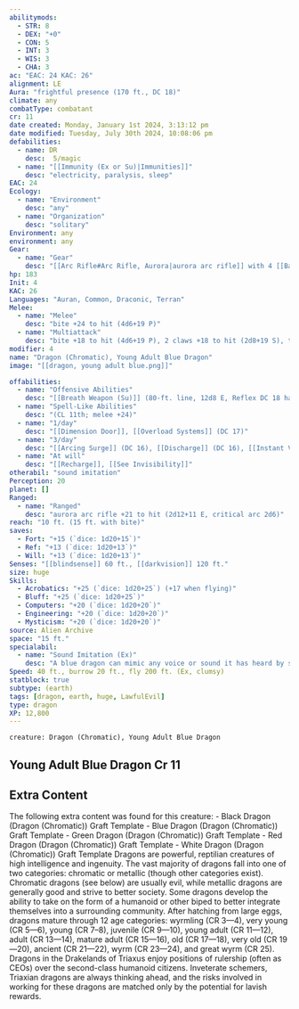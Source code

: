 ```yaml
---
abilitymods:
  - STR: 8
  - DEX: "+0"
  - CON: 5
  - INT: 3
  - WIS: 3
  - CHA: 3 
ac: "EAC: 24 KAC: 26" 
alignment: LE
Aura: "frightful presence (170 ft., DC 18)"
climate: any
combatType: combatant
cr: 11
date created: Monday, January 1st 2024, 3:13:12 pm
date modified: Tuesday, July 30th 2024, 10:08:06 pm
defabilities:
  - name: DR
    desc:  5/magic
  - name: "[[Immunity (Ex or Su)|Immunities]]"
    desc: "electricity, paralysis, sleep"
EAC: 24
Ecology:
  - name: "Environment"
    desc: "any"
  - name: "Organization"
    desc: "solitary"
Environment: any
environment: any
Gear:
  - name: "Gear"
    desc: "[[Arc Rifle#Arc Rifle, Aurora|aurora arc rifle]] with 4 [[Battery#Battery, High-capacity|High Capacity Batteries]] (40 charges each)"
hp: 183
Init: 4
KAC: 26
Languages: "Auran, Common, Draconic, Terran"
Melee:
  - name: "Melee"
    desc: "bite +24 to hit (4d6+19 P)"
  - name: "Multiattack"
    desc: "bite +18 to hit (4d6+19 P), 2 claws +18 to hit (2d8+19 S), tail slap +18 to hit (2d6+19 B)"
modifier: 4
name: "Dragon (Chromatic), Young Adult Blue Dragon"
image: "[[dragon, young adult blue.png]]"

offabilities:
  - name: "Offensive Abilities"
    desc: "[[Breath Weapon (Su)]] (80-ft. line, 12d8 E, Reflex DC 18 half, usable every 1d4 rounds), [[Crush (Ex)]] (4d6+19 B)"
  - name: "Spell-Like Abilities"
    desc: "(CL 11th; melee +24)"
  - name: "1/day"
    desc: "[[Dimension Door]], [[Overload Systems]] (DC 17)"
  - name: "3/day"
    desc: "[[Arcing Surge]] (DC 16), [[Discharge]] (DC 16), [[Instant Virus]] (DC 16), [[Tongues]]"
  - name: "At will"
    desc: "[[Recharge]], [[See Invisibility]]"
otherabil: "sound imitation"
Perception: 20
planet: []
Ranged:
  - name: "Ranged"
    desc: "aurora arc rifle +21 to hit (2d12+11 E, critical arc 2d6)"
reach: "10 ft. (15 ft. with bite)"
saves:
  - Fort: "+15 (`dice: 1d20+15`)"
  - Ref: "+13 (`dice: 1d20+13`)"
  - Will: "+13 (`dice: 1d20+13`)" 
Senses: "[[blindsense]] 60 ft., [[darkvision]] 120 ft."
size: huge
Skills:
  - Acrobatics: "+25 (`dice: 1d20+25`) (+17 when flying)"
  - Bluff: "+25 (`dice: 1d20+25`)"
  - Computers: "+20 (`dice: 1d20+20`)"
  - Engineering: "+20 (`dice: 1d20+20`)"
  - Mysticism: "+20 (`dice: 1d20+20`)" 
source: Alien Archive
space: "15 ft."
specialabil:
  - name: "Sound Imitation (Ex)"
    desc: "A blue dragon can mimic any voice or sound it has heard by succeeding at a Bluff check opposed by a listener’s Sense Motive check."
Speed: 40 ft., burrow 20 ft., fly 200 ft. (Ex, clumsy) 
statblock: true
subtype: (earth)
tags: [dragon, earth, huge, LawfulEvil]
type: dragon
XP: 12,800 
---
```


```statblock
creature: Dragon (Chromatic), Young Adult Blue Dragon
```

## Young Adult Blue Dragon Cr 11

## Extra Content

The following extra content was found for this creature: 
\- Black Dragon (Dragon (Chromatic)) Graft Template 
\- Blue Dragon (Dragon (Chromatic)) Graft Template 
\- Green Dragon (Dragon (Chromatic)) Graft Template 
\- Red Dragon (Dragon (Chromatic)) Graft Template 
\- White Dragon (Dragon (Chromatic)) Graft Template
Dragons are powerful, reptilian creatures of high intelligence and ingenuity. The vast majority of dragons fall into one of two categories: chromatic or metallic (though other categories exist). Chromatic dragons (see below) are usually evil, while metallic dragons are generally good and strive to better society. Some dragons develop the ability to take on the form of a humanoid or other biped to better integrate themselves into a surrounding community. After hatching from large eggs, dragons mature through 12 age categories: wyrmling (CR 3—4), very young (CR 5—6), young (CR 7–8), juvenile (CR 9—10), young adult (CR 11—12), adult (CR 13—14), mature adult (CR 15—16), old (CR 17—18), very old (CR 19—20), ancient (CR 21—22), wyrm (CR 23—24), and great wyrm (CR 25).
Dragons in the Drakelands of Triaxus enjoy positions of rulership (often as CEOs) over the second-class humanoid citizens. Inveterate schemers, Triaxian dragons are always thinking ahead, and the risks involved in working for these dragons are matched only by the potential for lavish rewards.
